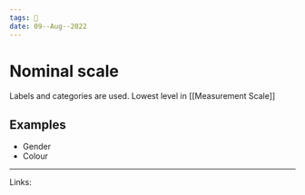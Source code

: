 ```yaml
---
tags: 🌱
date: 09--Aug--2022
---
```


# Nominal scale

Labels and categories are used. Lowest level in [[Measurement Scale]]

## Examples

- Gender
- Colour

---
Links: 